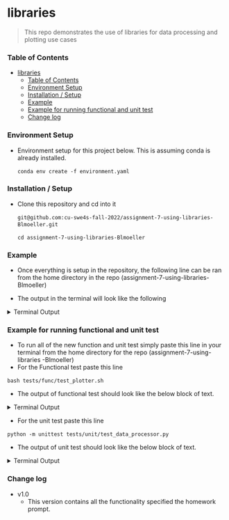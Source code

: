 # libraries
> This repo demonstrates the use of libraries for data processing and plotting
> use cases
### Table of Contents

- [libraries](#libraries)
    - [Table of Contents](#table-of-contents)
    - [Environment Setup](#environment-setup)
    - [Installation / Setup](#installation--setup)
    - [Example](#example)
    - [Example for running functional and unit test](#example-for-running-functional-and-unit-test)
    - [Change log](#change-log)



### Environment Setup
- Environment setup for this project below. This is assuming conda is already
  installed.
    ```
    conda env create -f environment.yaml
    ```

### Installation / Setup
- Clone this repository and cd into it
    ```
    git@github.com:cu-swe4s-fall-2022/assignment-7-using-libraries-Blmoeller.git
    ```
    ```
    cd assignment-7-using-libraries-Blmoeller
    ```

### Example
- Once everything is setup in the repository, the following line can be ran
  from the home directory in the repo (assignment-7-using-libraries-Blmoeller)

- The output in the terminal will look like the following

<details>
  <summary>Terminal Output</summary>
  <br>

```
This created 3 plots: iris_boxplot.png, petal_length_v_width_scatter.png, and multi_panel_figure.png.

```
- These files will be placed in the output_data folder and will not appear as
  a popup window or in the terminal. However, the output will look something
  like this.
<center><img src="/output_data/iris_boxplot.png" width="100%"/></center>
<center><img src="/output_data/petal_width_v_length_scatter.png" width="100%"/></center>
<center><img src="/output_data/multi_panel_figure.png" width="100%"/></center>

</details>

### Example for running functional and unit test 
- To run all of the new function and unit test simply paste this line in your
  terminal from the home directory for the repo (assignment-7-using-libraries
  -Blmoeller)
- For the Functional test paste this line
```
bash tests/func/test_plotter.sh
```
- The output of functional test should look like the below block of text.

<details>
  <summary> Terminal Output</summary>
  <br>

```
test_in_stdout ran in 2 sec with 0/1 lines to STDERR/OUT
 PASS STDOUT CONTAINS "This created 3 plots: iris_boxplot.png, petal_length_v_width_scatter.png, and multi_panel_figure.png." (LINE 7)

test_stdout ran in 2 sec with 0/1 lines to STDERR/OUT
 PASS STDOUT CONTAINS "This created 3 plots: iris_boxplot.png, petal_length_v_width_scatter.png, and multi_panel_figure.png." (LINE 10)

test_stdout ran in 2 sec with 0/1 lines to STDERR/OUT
 PASS NON-EMPTY STDOUT (LINE 13)
Looking for image files
Found
Found
Found
Looking for iris data file
Found

sshtest v0.1.5

3         Tests
0         Failures
3         Successes

```

</details>

- For the unit test paste this line

```
python -m unittest tests/unit/test_data_processor.py
```

- The output of unit test should look like the below block of text.

<details>
  <summary> Terminal Output</summary>
  <br>

```
......
----------------------------------------------------------------------
Ran 6 tests in 0.022s

OK
```
</details>

### Change log
- v1.0
  - This version contains all the functionality specified the homework prompt.

